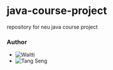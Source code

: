 # java-course-project
 repository  for neu java course  project

### Author
* ![Waitti](https://github.com/Waitti-long)
* ![Tang Seng](https://github.com/13595604)
